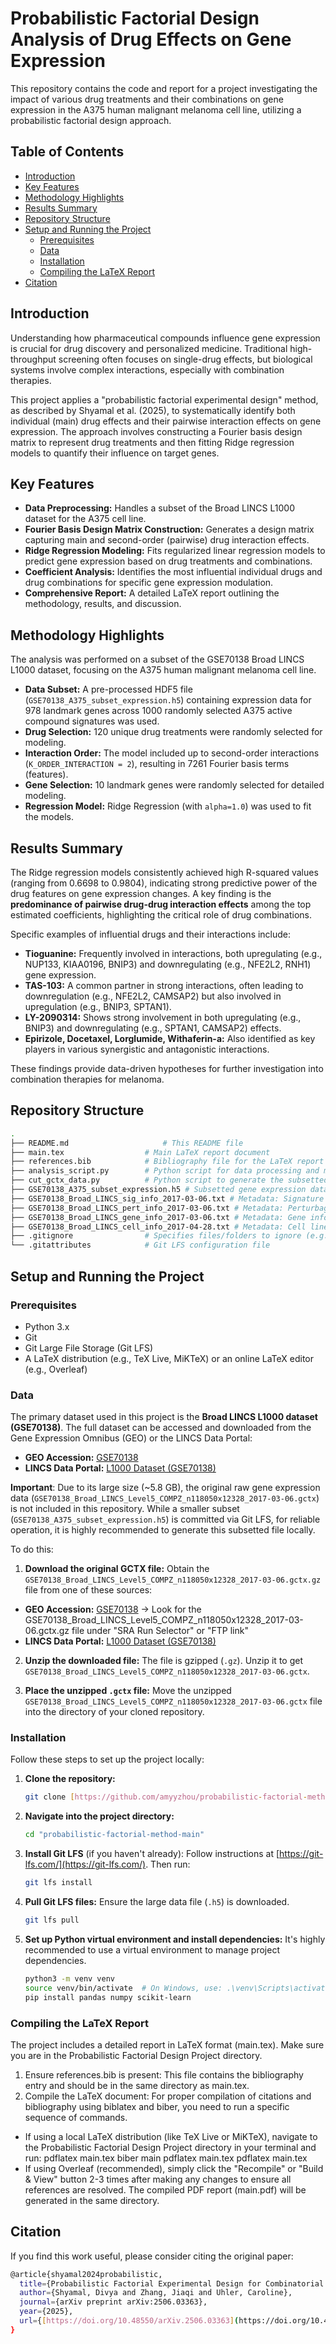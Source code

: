 # Probabilistic Factorial Design Analysis of Drug Effects on Gene Expression

This repository contains the code and report for a project investigating the impact of various drug treatments and their combinations on gene expression in the A375 human malignant melanoma cell line, utilizing a probabilistic factorial design approach.

## Table of Contents

* [Introduction](#introduction)
* [Key Features](#key-features)
* [Methodology Highlights](#methodology-highlights)
* [Results Summary](#results-summary)
* [Repository Structure](#repository-structure)
* [Setup and Running the Project](#setup-and-running-the-project)
    * [Prerequisites](#prerequisites)
    * [Data](#data)
    * [Installation](#installation)
    * [Compiling the LaTeX Report](#compiling-the-latex-report)
* [Citation](#citation)

## Introduction

Understanding how pharmaceutical compounds influence gene expression is crucial for drug discovery and personalized medicine. Traditional high-throughput screening often focuses on single-drug effects, but biological systems involve complex interactions, especially with combination therapies.

This project applies a "probabilistic factorial experimental design" method, as described by Shyamal et al. (2025), to systematically identify both individual (main) drug effects and their pairwise interaction effects on gene expression. The approach involves constructing a Fourier basis design matrix to represent drug treatments and then fitting Ridge regression models to quantify their influence on target genes.

## Key Features

* **Data Preprocessing:** Handles a subset of the Broad LINCS L1000 dataset for the A375 cell line.
* **Fourier Basis Design Matrix Construction:** Generates a design matrix capturing main and second-order (pairwise) drug interaction effects.
* **Ridge Regression Modeling:** Fits regularized linear regression models to predict gene expression based on drug treatments and combinations.
* **Coefficient Analysis:** Identifies the most influential individual drugs and drug combinations for specific gene expression modulation.
* **Comprehensive Report:** A detailed LaTeX report outlining the methodology, results, and discussion.

## Methodology Highlights

The analysis was performed on a subset of the GSE70138 Broad LINCS L1000 dataset, focusing on the A375 human malignant melanoma cell line.

* **Data Subset:** A pre-processed HDF5 file (`GSE70138_A375_subset_expression.h5`) containing expression data for 978 landmark genes across 1000 randomly selected A375 active compound signatures was used.
* **Drug Selection:** 120 unique drug treatments were randomly selected for modeling.
* **Interaction Order:** The model included up to second-order interactions (`K_ORDER_INTERACTION = 2`), resulting in 7261 Fourier basis terms (features).
* **Gene Selection:** 10 landmark genes were randomly selected for detailed modeling.
* **Regression Model:** Ridge Regression (with `alpha=1.0`) was used to fit the models.

## Results Summary

The Ridge regression models consistently achieved high R-squared values (ranging from 0.6698 to 0.9804), indicating strong predictive power of the drug features on gene expression changes. A key finding is the **predominance of pairwise drug-drug interaction effects** among the top estimated coefficients, highlighting the critical role of drug combinations.

Specific examples of influential drugs and their interactions include:

* **Tioguanine:** Frequently involved in interactions, both upregulating (e.g., NUP133, KIAA0196, BNIP3) and downregulating (e.g., NFE2L2, RNH1) gene expression.
* **TAS-103:** A common partner in strong interactions, often leading to downregulation (e.g., NFE2L2, CAMSAP2) but also involved in upregulation (e.g., BNIP3, SPTAN1).
* **LY-2090314:** Shows strong involvement in both upregulating (e.g., BNIP3) and downregulating (e.g., SPTAN1, CAMSAP2) effects.
* **Epirizole, Docetaxel, Lorglumide, Withaferin-a:** Also identified as key players in various synergistic and antagonistic interactions.

These findings provide data-driven hypotheses for further investigation into combination therapies for melanoma.

## Repository Structure
```bash
.
├── README.md                     # This README file
├── main.tex                  # Main LaTeX report document
├── references.bib            # Bibliography file for the LaTeX report
├── analysis_script.py        # Python script for data processing and modeling
├── cut_gctx_data.py          # Python script to generate the subsetted HDF5 data
├── GSE70138_A375_subset_expression.h5 # Subsetted gene expression data (managed by Git LFS)
├── GSE70138_Broad_LINCS_sig_info_2017-03-06.txt # Metadata: Signature information
├── GSE70138_Broad_LINCS_pert_info_2017-03-06.txt # Metadata: Perturbagen (drug) information
├── GSE70138_Broad_LINCS_gene_info_2017-03-06.txt # Metadata: Gene information
├── GSE70138_Broad_LINCS_cell_info_2017-04-28.txt # Metadata: Cell line information
├── .gitignore                # Specifies files/folders to ignore (e.g., original .gctx)
└── .gitattributes            # Git LFS configuration file
```

## Setup and Running the Project

### Prerequisites

* Python 3.x
* Git
* Git Large File Storage (Git LFS)
* A LaTeX distribution (e.g., TeX Live, MiKTeX) or an online LaTeX editor (e.g., Overleaf)

### Data

The primary dataset used in this project is the **Broad LINCS L1000 dataset (GSE70138)**. The full dataset can be accessed and downloaded from the Gene Expression Omnibus (GEO) or the LINCS Data Portal:

* **GEO Accession:** [GSE70138](https://www.ncbi.nlm.nih.gov/geo/query/acc.cgi?acc=GSE70138)
* **LINCS Data Portal:** [L1000 Dataset (GSE70138)](https://www.lincsproject.org/LINCS/datasets/L1000)

**Important**: Due to its large size (~5.8 GB), the original raw gene expression data (`GSE70138_Broad_LINCS_Level5_COMPZ_n118050x12328_2017-03-06.gctx`) is not included in this repository. While a smaller subset (`GSE70138_A375_subset_expression.h5`) is committed via Git LFS, for reliable operation, it is highly recommended to generate this subsetted file locally.

To do this:
1. **Download the original GCTX file:**
Obtain the ```GSE70138_Broad_LINCS_Level5_COMPZ_n118050x12328_2017-03-06.gctx.gz``` file from one of these sources:
* **GEO Accession:** [GSE70138](https://www.ncbi.nlm.nih.gov/geo/query/acc.cgi?acc=GSE70138) -> Look for the GSE70138_Broad_LINCS_Level5_COMPZ_n118050x12328_2017-03-06.gctx.gz file under "SRA Run Selector" or "FTP link"
* **LINCS Data Portal:** [L1000 Dataset (GSE70138)](https://www.lincsproject.org/LINCS/datasets/L1000)

2. **Unzip the downloaded file:**
The file is gzipped (```.gz```). Unzip it to get ```GSE70138_Broad_LINCS_Level5_COMPZ_n118050x12328_2017-03-06.gctx```.

3. **Place the unzipped ```.gctx``` file:**
Move the unzipped ```GSE70138_Broad_LINCS_Level5_COMPZ_n118050x12328_2017-03-06.gctx``` file into the directory of your cloned repository.

### Installation

Follow these steps to set up the project locally:

1.  **Clone the repository:**
    ```bash
    git clone [https://github.com/amyyzhou/probabilistic-factorial-method.git](https://github.com/amyyzhou/probabilistic-factorial-method.git)
    ```
2.  **Navigate into the project directory:**
    ```bash
    cd "probabilistic-factorial-method-main"
    ```
3.  **Install Git LFS** (if you haven't already):
    Follow instructions at [https://git-lfs.com/](https://git-lfs.com/). Then run:
    ```bash
    git lfs install
    ```
4.  **Pull Git LFS files:**
    Ensure the large data file (`.h5`) is downloaded.
    ```bash
    git lfs pull
    ```
5.  **Set up Python virtual environment and install dependencies:**
    It's highly recommended to use a virtual environment to manage project dependencies.
    ```bash
    python3 -m venv venv
    source venv/bin/activate  # On Windows, use: .\venv\Scripts\activate
    pip install pandas numpy scikit-learn
    ```

### Compiling the LaTeX Report
The project includes a detailed report in LaTeX format (main.tex). Make sure you are in the Probabilistic Factorial Design Project directory.
1. Ensure references.bib is present: This file contains the bibliography entry and should be in the same directory as main.tex.
2. Compile the LaTeX document: For proper compilation of citations and bibliography using biblatex and biber, you need to run a specific sequence of commands.
- If using a local LaTeX distribution (like TeX Live or MiKTeX), navigate to the Probabilistic Factorial Design Project directory in your terminal and run:
pdflatex main.tex
biber main
pdflatex main.tex
pdflatex main.tex
- If using Overleaf (recommended), simply click the "Recompile" or "Build & View" button 2-3 times after making any changes to ensure all references are resolved.
The compiled PDF report (main.pdf) will be generated in the same directory.

## Citation
If you find this work useful, please consider citing the original paper:
```bash
@article{shyamal2024probabilistic,
  title={Probabilistic Factorial Experimental Design for Combinatorial Interventions},
  author={Shyamal, Divya and Zhang, Jiaqi and Uhler, Caroline},
  journal={arXiv preprint arXiv:2506.03363},
  year={2025},
  url={[https://doi.org/10.48550/arXiv.2506.03363](https://doi.org/10.48550/arXiv.2506.03363)}
}
```
